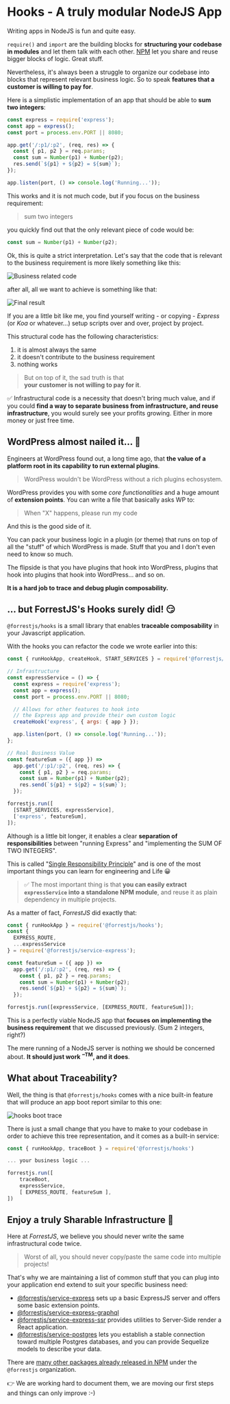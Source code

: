 # Hooks - A truly modular NodeJS App

Writing apps in NodeJS is fun and quite easy.

`require()` and `import` are the building blocks for **structuring your codebase
in modules** and let them talk with each other. [NPM](https://npmjs.com) let you
share and reuse bigger blocks of logic. Great stuff.

Nevertheless, it's always been a struggle to organize our codebase into blocks that
represent relevant business logic. So to speak **features that a customer is
willing to pay for**.

Here is a simplistic implementation of an app that should be able to
**sum two integers**:

```js
const express = require('express');
const app = express();
const port = process.env.PORT || 8080;

app.get('/:p1/:p2', (req, res) => {
  const { p1, p2 } = req.params;
  const sum = Number(p1) + Number(p2);
  res.send(`${p1} + ${p2} = ${sum}`);
});

app.listen(port, () => console.log('Running...'));
```

This works and it is not much code, but if you focus on the business requirement:

> sum two integers

you quickly find out that the only relevant piece of code would be:

```js
const sum = Number(p1) + Number(p2);
```

Ok, this is quite a strict interpretation. Let's say that the code that is relevant
to the business requirement is more likely something like this:

![Business related code](../images/hooks-server-code1.png)

after all, all we want to achieve is something like that:

![Final result](../images/hooks-server-app1.png)

If you are a little bit like me, you find yourself writing - or copying -
_Express_ (or _Koa_ or whatever...) setup scripts over and over, project by
project.

This structural code has the following characteristics:

1. it is almost always the same
2. it doesn't contribute to the business requirement
3. nothing works

> But on top of it, the sad truth is that <br>**your customer is not willing to pay for it**.

✅ Infrastructural code is a necessity that doesn't bring much value, and if you could
**find a way to separate business from infrastructure, and reuse infrastructure**,
you would surely see your profits growing. Either in more money or just free time.

## WordPress almost nailed it... 🤔

Engineers at WordPress found out, a long time ago, that **the value of a platform root in its
capability to run external plugins**.

> WordPress wouldn't be WordPress without
> a rich plugins echosystem.

WordPress provides you with some _core functionalities_ and a huge amount of
**extension points**. You can write a file that basically asks WP to:

> When "X" happens, please run my code

And this is the good side of it.

You can pack your business logic in a plugin (or theme) that runs on top of all the
"stuff" of which WordPress is made. Stuff that you and I don't even need to know
so much.

The flipside is that you have plugins that hook into WordPress, plugins that hook into
plugins that hook into WordPress... and so on.

**It is a hard job to trace and debug plugin composability.**

## ... but ForrestJS's Hooks surely did! 😏

`@forrestjs/hooks` is a small library that enables **traceable composability** in your
Javascript application.

With the hooks you can refactor the code we wrote earlier into this:

```js
const { runHookApp, createHook, START_SERVICES } = require('@forrestjs/hooks');

// Infrastructure
const expressService = () => {
  const express = require('express');
  const app = express();
  const port = process.env.PORT || 8080;

  // Allows for other features to hook into
  // the Express app and provide their own custom logic
  createHook('express', { args: { app } });

  app.listen(port, () => console.log('Running...'));
};

// Real Business Value
const featureSum = ({ app }) =>
  app.get('/:p1/:p2', (req, res) => {
    const { p1, p2 } = req.params;
    const sum = Number(p1) + Number(p2);
    res.send(`${p1} + ${p2} = ${sum}`);
  });

forrestjs.run([
  [START_SERVICES, expressService],
  ['express', featureSum],
]);
```

Although is a little bit longer, it enables a clear **separation of responsibilities**
between "running Express" and "implementing the SUM OF TWO INTEGERS".

This is called "[Single Responsibility Principle](https://en.wikipedia.org/wiki/Single_responsibility_principle)"
and is one of the most important things you can learn for engineering and Life 😀

> ✅ The most important thing is that **you can easily extract `expressService` into
> a standalone NPM module**, and reuse it as plain dependency in multiple projects.

As a matter of fact, _ForrestJS_ did exactly that:

```js
const { runHookApp } = require('@forrestjs/hooks');
const {
  EXPRESS_ROUTE,
  ...expressService
} = require('@forrestjs/service-express');

const featureSum = ({ app }) =>
  app.get('/:p1/:p2', (req, res) => {
    const { p1, p2 } = req.params;
    const sum = Number(p1) + Number(p2);
    res.send(`${p1} + ${p2} = ${sum}`);
  });

forrestjs.run([expressService, [EXPRESS_ROUTE, featureSum]]);
```

This is a perfectly viable NodeJS app that **focuses on implementing the business
requirement** that we discussed previously. (Sum 2 integers, right?)

The mere running of a NodeJS server is nothing we should be concerned about.
**It should just work <sup>~TM</sup>, and it does**.

## What about Traceability?

Well, the thing is that `@forrestjs/hooks` comes with a nice built-in feature that
will produce an app boot report similar to this one:

![hooks boot trace](../images/hooks-server-boot-trace.png)

There is just a small change that you have to make to your codebase in order to
achieve this tree representation, and it comes as a built-in service:

```js
const { runHookApp, traceBoot } = require('@forrestjs/hooks')

... your business logic ...

forrestjs.run([
    traceBoot,
    expressService,
    [ EXPRESS_ROUTE, featureSum ],
])
```

## Enjoy a truly Sharable Infrastructure 🥁

Here at _ForrestJS_, we believe you should never write the same infrastructural
code twice.

> Worst of all, you should never copy/paste the same code
> into multiple projects!

That's why we are maintaining a list of common stuff that you can plug into your
application end extend to suit your specific business need:

- [@forrestjs/service-express](https://www.npmjs.com/package/@forrestjs/service-express)
  sets up a basic ExpressJS server and offers some basic extension points.
- [@forrestjs/service-express-graphql](https://www.npmjs.com/package/@forrestjs/service-express-graphql)
- [@forrestjs/service-express-ssr](https://www.npmjs.com/package/@forrestjs/service-express-ssr)
  provides utilities to Server-Side render a React application.
- [@forrestjs/service-postgres](https://www.npmjs.com/package/@forrestjs/service-postgres)
  lets you establish a stable connection toward multiple Postgres databases, and you
  can provide Sequelize models to describe your data.

There are [many other packages already released in NPM](https://www.npmjs.com/search?q=%40forrestjs) under the `@forrestjs` organization.

👉 We are working hard to document them, we are moving our first steps and things can
only improve :-)
